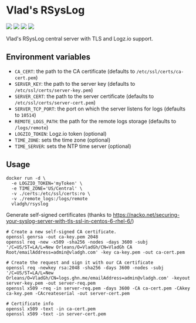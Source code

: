 # Vlad's RSysLog

[![](https://images.microbadger.com/badges/image/vladgh/rsyslog.svg)](https://microbadger.com/images/vladgh/rsyslog "Get your own image badge on microbadger.com")
[![](https://images.microbadger.com/badges/version/vladgh/rsyslog.svg)](https://microbadger.com/images/vladgh/rsyslog "Get your own version badge on microbadger.com")
[![](https://images.microbadger.com/badges/commit/vladgh/rsyslog.svg)](https://microbadger.com/images/vladgh/rsyslog "Get your own commit badge on microbadger.com")
[![](https://images.microbadger.com/badges/license/vladgh/rsyslog.svg)](https://microbadger.com/images/vladgh/rsyslog "Get your own license badge on microbadger.com")

Vlad's RSysLog central server with TLS and Logz.io support.

## Environment variables

- `CA_CERT`: the path to the CA certificate (defaults to `/etc/ssl/certs/ca-cert.pem`)
- `SERVER_KEY`: the path to the server key (defaults to `/etc/ssl/certs/server-key.pem`)
- `SERVER_CERT`: the path to the server certificate (defaults to `/etc/ssl/certs/server-cert.pem`)
- `SERVER_TCP_PORT`: the port on which the server listens for logs (defaults to `10514`)
- `REMOTE_LOGS_PATH`: the path for the remote logs storage (defaults to `/logs/remote`)
- `LOGZIO_TOKEN`: Logz.io token (optional)
- `TIME_ZONE`: sets the time zone (optional)
- `TIME_SERVER`: sets the NTP time server (optional)

## Usage

```
docker run -d \
  -e LOGZIO_TOKEN='myToken' \
  -e TIME_ZONE='US/Central' \
  -v ./certs:/etc/ssl/certs:ro \
  -v ./remote_logs:/logs/remote
  vladgh/rsyslog
```

Generate self-signed certificates (thanks to https://nacko.net/securing-your-syslog-server-with-tls-ssl-in-centos-6-rhel-6/)

```
# Create a new self-signed CA certificate.
openssl genrsa -out ca-key.pem 2048
openssl req -new -x509 -sha256 -nodes -days 3600 -subj '/C=US/ST=LA/L=New Orleans/O=VladGh/CN=VladGh CA Root/emailAddress=admin@vladgh.com' -key ca-key.pem -out ca-cert.pem

# Create the request and sign it with our CA certificate
openssl req -newkey rsa:2048 -sha256 -days 3600 -nodes -subj '/C=US/ST=LA/L=New Orleans/O=VladGh/CN=logs.ghn.me/emailAddress=admin@vladgh.com' -keyout server-key.pem -out server-req.pem
openssl x509 -req -in server-req.pem -days 3600 -CA ca-cert.pem -CAkey ca-key.pem -CAcreateserial -out server-cert.pem

# Certificate info
openssl x509 -text -in ca-cert.pem
openssl x509 -text -in server-cert.pem
```
